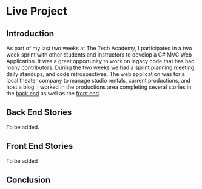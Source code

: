 # Live Project
## Introduction
As part of my last two weeks at The Tech Academy, I participated in a two week sprint with other students and instructors to develop a C# MVC Web Application. It was a great opportunity to work on legacy code that has had many contributors. During the two weeks we had a sprint planning meeting, daily standups, and code retrospectives. The web application was for a local theater company to manage studio rentals, current productions, and host a blog. I worked in the productions area completing several stories in the <a href="Back End Stories">back end</a> as well as the <a href="Front End Stories"> front end</a>.

## Back End Stories
To be added.

## Front End Stories
To be added

## Conclusion
